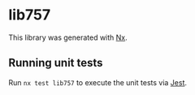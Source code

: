 # lib757

This library was generated with [Nx](https://nx.dev).

## Running unit tests

Run `nx test lib757` to execute the unit tests via [Jest](https://jestjs.io).
